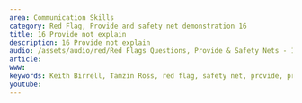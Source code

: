 ```yaml
---
area: Communication Skills
category: Red Flag, Provide and safety net demonstration 16
title: 16 Provide not explain
description: 16 Provide not explain
audio: /assets/audio/red/Red Flags Questions, Provide & Safety Nets - 16 Provide not explain - MQ.mp3
article: 
www: 
keywords: Keith Birrell, Tamzin Ross, red flag, safety net, provide, provide, explain
youtube: 
--- 
```

